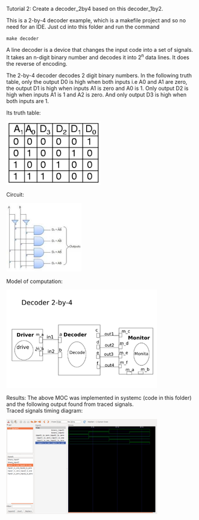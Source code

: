 Tutorial 2:
Create a decoder_2by4 based on this decoder_1by2.<br>

This is a 2-by-4 decoder example, which is a makefile project and so no need for an IDE. 
Just cd into this folder and run the command 

    make decoder


A line decoder is a device that changes the input code into a set of signals.<br>
It takes an n-digit binary number and decodes it into 2<sup>n</sup> data lines.
It does the reverse of encoding. <br>

The 2-by-4 decoder decodes 2 digit binary numbers.
In the following truth table, only the output D0 is high when both inputs i.e A0 and A1 are zero, the output D1 is high when inputs A1 is zero and A0 is 1. Only output D2 is high when inputs A1 is 1 and A2 is zero. And only output D3 is high when both inputs are 1.

Its truth table: 
<p align="left">
  <img src="truth_table.png" width="250"/>
</p>

Circuit:
<p align="left">
  <img src="circuit.jpeg" width="200"/>
</p>

Model of computation:
<p align="left">
  <img src="MOC.png" width="400"/>
</p>
Results:
The above MOC was implemented in systemc (code in this folder) and the following output found from traced signals.<br>
Traced signals timing diagram:
<p align="left">
  <img src="timing_diagram.png" width="400"/>
<p>

